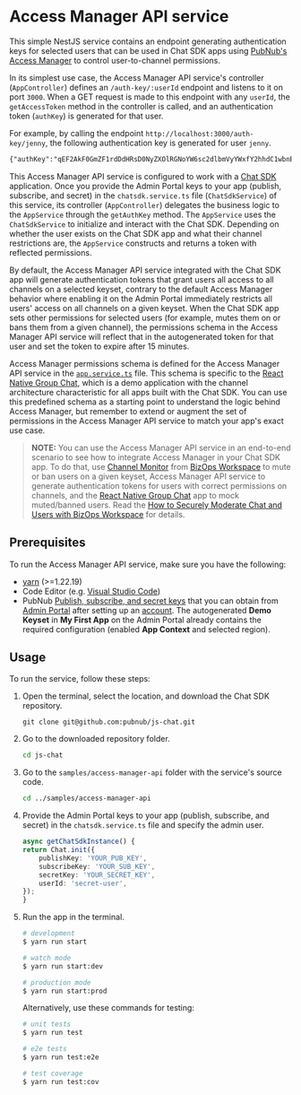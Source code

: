 # Access Manager API service

This simple NestJS service contains an endpoint generating authentication keys for selected users that can be used in Chat SDK apps using [PubNub's Access Manager](https://www.pubnub.com/docs/general/security/access-control) to control user-to-channel permissions.

In its simplest use case, the Access Manager API service's controller (`AppController`) defines an `/auth-key/:userId` endpoint and listens to it on port `3000`. When a GET request is made to this endpoint with any `userId`, the `getAccessToken` method in the controller is called, and an authentication token (`authKey`) is generated for that user.

For example, by calling the endpoint `http://localhost:3000/auth-key/jenny`, the following authentication key is generated for user `jenny`.

```html
{"authKey":"qEF2AkF0GmZF1rdDdHRsD0NyZXOlRGNoYW6sc2dlbmVyYWxfY2hhdC1wbnByZXMYI2xnZW5lcmFsX2NoYXQYI3Jrbm93bGVkZ2VfZXhjaGFuZ2UYI3FxdWlja19oZWxwLXBucHJlcxgjdnRlYW1fZGlzY3Vzc2lvbi1wbnByZXMYI2xqZW5ueS1wbnByZXMY72pxdWlja19oZWxwGCNvdGVhbV9kaXNjdXNzaW9uGCNlamVubnkY725wcmlvcml0eV9xdWV1ZRgjdXByaW9yaXR5X3F1ZXVlLXBucHJlcxgjeBlrbm93bGVkZ2VfZXhjaGFuZ2UtcG5wcmVzGCNDZ3JwoENzcGOgQ3VzcqBEdXVpZKJsamVubnktcG5wcmVzGO9lamVubnkY70NwYXSlRGNoYW6gQ2dycKBDc3BjoEN1c3KgRHV1aWSgRG1ldGGgRHV1aWRlamVubnlDc2lnWCBppKbGcIMw3bI92NVfg6KD0GZyw_MR7AD2ci7r-2y82w=="}
```

This Access Manager API service is configured to work with a [Chat SDK](https://www.pubnub.com/docs/chat/chat-sdk/overview) application. Once you provide the Admin Portal keys to your app (publish, subscribe, and secret) in the `chatsdk.service.ts` file (`ChatSdkService`) of this service, its controller (`AppController`) delegates the business logic to the `AppService` through the `getAuthKey` method. The `AppService` uses the `ChatSdkService` to initialize and interact with the Chat SDK. Depending on whether the user exists on the Chat SDK app and what their channel restrictions are, the `AppService` constructs and returns a token with reflected permissions.

By default, the Access Manager API service integrated with the Chat SDK app will generate authentication tokens that grant users all access to all channels on a selected keyset, contrary to the default Access Manager behavior where enabling it on the Admin Portal immediately restricts all users' access on all channels on a given keyset. When the Chat SDK app sets other permissions for selected users (for example, mutes them on or bans them from a given channel), the permissions schema in the Access Manager API service will reflect that in the autogenerated token for that user and set the token to expire after 15 minutes.

Access Manager permissions schema is defined for the Access Manager API service in the [`app.service.ts`](https://github.com/pubnub/js-chat/tree/master/samples/access-manager-api/src/app.service.ts) file. This schema is specific to the [React Native Group Chat](https://github.com/pubnub/js-chat/tree/master/samples/react-native-group-chat), which is a demo application with the channel architecture characteristic for all apps built with the Chat SDK. You can use this predefined schema as a starting point to understand the logic behind Access Manager, but remember to extend or augment the set of permissions in the Access Manager API service to match your app's exact use case.

> **NOTE:** You can use the Access Manager API service in an end-to-end scenario to see how to integrate Access Manager in your Chat SDK app. To do that, use [Channel Monitor](https://www.pubnub.com/docs/bizops-workspace/channel-monitor) from [BizOps Workspace](https://www.pubnub.com/docs/bizops-workspace/basics) to mute or ban users on a given keyset, Access Manager API service to generate authentication tokens for users with correct permissions on channels, and the [React Native Group Chat](https://github.com/pubnub/js-chat/tree/master/samples/react-native-group-chat) app to mock muted/banned users. Read the [How to Securely Moderate Chat and Users with BizOps Workspace](https://www.pubnub.com/how-to/securely-moderate-chat-and-users/) for details.

## Prerequisites

To run the Access Manager API service, make sure you have the following:

- [yarn](https://classic.yarnpkg.com/en/docs/install) (>=1.22.19)
- Code Editor (e.g. [Visual Studio Code](https://code.visualstudio.com/download))
- PubNub [Publish, subscribe, and secret keys](https://www.pubnub.com/docs/basics/initialize-pubnub) that you can obtain from [Admin Portal](https://admin.pubnub.com/) after setting up an [account](https://www.pubnub.com/docs/setup/account-setup). The autogenerated **Demo Keyset** in **My First App** on the Admin Portal already contains the required configuration (enabled **App Context** and selected region).

## Usage

To run the service, follow these steps:

1. Open the terminal, select the location, and download the Chat SDK repository.

   ```ssh showLineNumbers
   git clone git@github.com:pubnub/js-chat.git
   ```

1. Go to the downloaded repository folder.

   ```bash showLineNumbers
   cd js-chat
   ```

1. Go to the `samples/access-manager-api` folder with the service's source code.

   ```bash showLineNumbers
   cd ../samples/access-manager-api
   ```

1. Provide the Admin Portal keys to your app (publish, subscribe, and secret) in the `chatsdk.service.ts` file and specify the admin user.

   ```ts
   async getChatSdkInstance() {
   return Chat.init({
       publishKey: 'YOUR_PUB_KEY',
       subscribeKey: 'YOUR_SUB_KEY',
       secretKey: 'YOUR_SECRET_KEY',
       userId: 'secret-user',
   });
   }
   ```

1. Run the app in the terminal.

   ```bash
   # development
   $ yarn run start

   # watch mode
   $ yarn run start:dev

   # production mode
   $ yarn run start:prod
   ```

   Alternatively, use these commands for testing:

   ```bash
   # unit tests
   $ yarn run test

   # e2e tests
   $ yarn run test:e2e

   # test coverage
   $ yarn run test:cov
   ```
